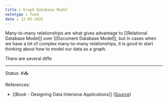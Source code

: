 ```yaml
---
title : Graph Database Model
notetype : feed
date : 12-03-2025
---
```


Many-to-many relationships are what gives advantage to [[Relational Database Model]] over [[Document Database Model]], but in cases when we have a lot of complex many-to-many relationships, it is good to start thinking about how to model our data as a graph.

There are several diffe

-----

Status: #📥

References:
- [[Book - Designing Data Intensive Applications]] ([Source](https://www.amazon.com/Designing-Data-Intensive-Applications-Reliable-Maintainable/dp/1449373321))
